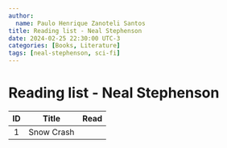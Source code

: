 ```yaml
---
author:
  name: Paulo Henrique Zanoteli Santos
title: Reading list - Neal Stephenson
date: 2024-02-25 22:30:00 UTC-3
categories: [Books, Literature]
tags: [neal-stephenson, sci-fi]
---
```


# Reading list - Neal Stephenson

| ID  | Title      | Read |
|:---:| ---------- |:----:|
| 1   | Snow Crash |      |

